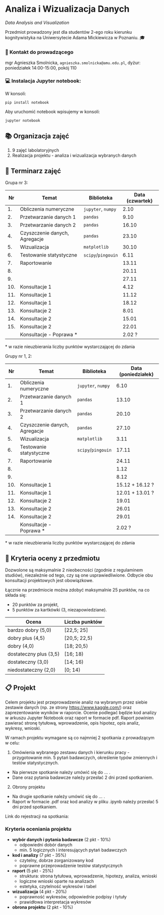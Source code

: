# Analiza i Wizualizacja Danych

*Data Analysis and Visualization*

Przedmiot prowadzony jest dla studentów 2-ego roku kierunku kognitywistyka na Uniwersytecie Adama Mickiewicza w Poznaniu. :mortar_board:


### :e-mail: Kontakt do prowadzącego

mgr Agnieszka Smolnicka, `agnieszka.smolnicka@amu.edu.pl`, dyżur: poniedziałek 14:00-15:00, pokój 110


### :computer: Instalacja Jupyter notebook:

W konsoli:

```
pip install notebook
```

Aby uruchomić notebook wpisujemy w konsoli:

```
jupyter notebook
```


## :books: Organizacja zajęć

1. 9 zajęć labolatoryjnych
2. Realizacja projektu - analiza i wizualizacja wybranych danych


## :calendar: Terminarz zajęć

Grupa nr 3:

|Nr | Temat 	                      | Biblioteka         | Data (czwartek) |
|---|-------------------------------|--------------------|-----------------|
|1. | Obliczenia numeryczne         | `jupyter`, `numpy` | 2.10            |
|2. | Przetwarzanie danych 1        | `pandas`  	       | 9.10            |
|3. | Przetwarzanie danych 2        | `pandas`  	       | 16.10           |
|4. | Czyszczenie danych, Agregacje | `pandas`           | 23.10           |
|5. | Wizualizacja                  | `matplotlib`       | 30.10           |
|6. | Testowanie statystyczne       | `scipy`/`pingouin` | 6.11            |
|7. | Raportowanie 	                |                    | 13.11           |
|8. |  	                            |                    | 20.11           |
|9. |                               |                    | 27.11           |
|10.| Konsultacje 1                 |                    | 4.12            |
|11.| Konsultacje 1                 | 	                 | 11.12           |
|12.| Konsultacje 1                 |	                   | 18.12           |
|13.| Konsultacje 2 	              |                    | 8.01            |
|14.| Konsultacje 2 	              |                    | 15.01           |
|15.| Konsultacje 2 	              |                    | 22.01           |
|   | Konsultacje - Poprawa * 	    |                    | 2.02 ?          |

\* w razie nieuzbierania liczby punktów wystarczającej do zdania
  
Grupy nr 1, 2:

|Nr | Temat 	                      | Biblioteka         | Data (poniedziałek) |
|---|-------------------------------|--------------------|---------------------|
|1. | Obliczenia numeryczne         | `jupyter`, `numpy` | 6.10                |
|2. | Przetwarzanie danych 1        | `pandas`  	       | 13.10               |
|3. | Przetwarzanie danych 2        | `pandas`  	       | 20.10               |
|4. | Czyszczenie danych, Agregacje | `pandas`           | 27.10               |
|5. | Wizualizacja                  | `matplotlib`       | 3.11                |
|6. | Testowanie statystyczne       | `scipy`/`pingouin` | 17.11               |
|7. | Raportowanie 	                |                    | 24.11               |
|8. |  	                            |                    | 1.12                |
|9. |                               |                    | 8.12                |
|10.| Konsultacje 1                 |                    | 15.12 + 16.12 ?     |
|11.| Konsultacje 1                 | 	                 | 12.01 + 13.01 ?     |
|12.| Konsultacje 2                 |	                   | 19.01               |
|13.| Konsultacje 2 	              |                    | 26.01               |
|14.| Konsultacje 2 	              |                    | 29.01               |
|   | Konsultacje - Poprawa *	      |                    | 2.02 ?              |

\* w razie nieuzbierania liczby punktów wystarczającej do zdania


## &#128175; Kryteria oceny z przedmiotu

Dozwolone są maksymalnie 2 nieobecności (zgodnie z regulaminem studiów), niezależnie od tego, czy są one usprawiedliwione. Odbycie obu konsultacji projektowych jest obowiązkowe.

Łącznie na przedmiocie można zdobyć maksymalnie 25 punktów, na co składa się:
- 20 punktów za projekt,
- 5 punktów za kartkówki (3, niezapowiedziane).

| Ocena 	                | Liczba punktów |
|-------------------------|----------------|
| bardzo dobry (5,0)      | [22,5; 25]     |
| dobry plus (4,5) 	      | [20,5; 22,5)   |
| dobry (4,0) 	          | [18; 20,5)     |
| dostateczny plus (3,5)  | [16; 18)       |
| dostateczny (3,0) 	    | [14; 16)       |
| niedostateczny (2,0)    | [0; 14)        |


## &#x1F4CB; Projekt

Celem projektu jest przeprowadzenie analiz na wybranym przez siebie zestawie danych (np. ze strony https://www.kaggle.com/) oraz zaprezentowanie wyników w raporcie. Ocenie podlegać będzie kod analizy w arkuszu Jupyter Notebook oraz raport w formacie pdf. Raport powinien zawierać stronę tytułową, wprowadzenie, opis hipotez, opis analiz, wykresy, wnioski.

W ramach projektu wymagane są co najmniej 2 spotkania z prowadzącym w celu:

1. Omówienia wybranego zestawu danych i kierunku pracy - przygotowanie min. 5 pytań badawczych, określenie typów zmiennych i testów statystycznych.
  - Na pierwsze spotkanie należy umówić się do ... .
  - Dane oraz pytania badawcze należy przesłać 2 dni przed spotkaniem.

2. Obrony projektu
  - Na drugie spotkanie należy umówić się do ... .
  - Raport w formacie .pdf oraz kod analizy w pliku .ipynb należy przesłać 5 dni przed spotkaniem.

Link do rejestracji na spotkania:


### Kryteria oceniania projektu

- **wybór danych i pytania badawcze** (2 pkt - 10%)
    - odpowiedni dobór danych
    - min. 5 logicznych i interesujących pytań badawczych
- **kod i analizy** (7 pkt - 35%)
    - czytelny, dobrze zorganizowany kod
    - poprawne przeprowadzenie testów statystycznych
- **raport** (5 pkt - 25%)
    - struktura: strona tytułowa, wprowadzenie, hipotezy, analiza, wnioski
    - logiczne wnioski oparte na analizach
    - estetyka, czytelność wykresów i tabel
- **wizualizacja** (4 pkt - 20%)
    - poprawność wykresów, odpowiednie podpisy i tytuły
    - prawidłowa interpretacja wykresów
- **obrona projektu** (2 pkt - 10%)

    
